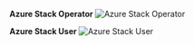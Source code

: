 ﻿**Azure Stack Operator**
![Azure Stack Operator](https://dinowang.github.io/azure-services-icon/Artifacts/Azure+Stack/Azure+Stack+Operator.svg)

**Azure Stack User**
![Azure Stack User](https://dinowang.github.io/azure-services-icon/Artifacts/Azure+Stack/Azure+Stack+User.svg)


